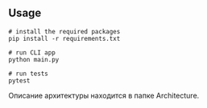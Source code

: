 ## Usage 
```
# install the required packages
pip install -r requirements.txt

# run CLI app 
python main.py

# run tests
pytest
```
Описание архитектуры находится в папке Architecture.